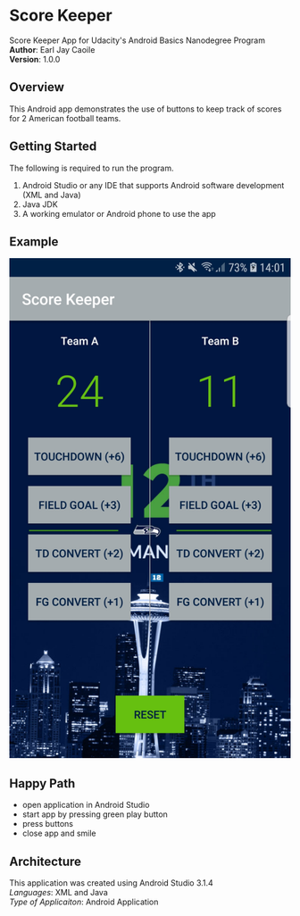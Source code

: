 # Score Keeper
Score Keeper App for Udacity's Android Basics Nanodegree Program <br />
**Author**: Earl Jay Caoile <br />
**Version**: 1.0.0

## Overview
This Android app demonstrates the use of buttons to keep track of scores for 2 American football teams.

## Getting Started
The following is required to run the program.
1. Android Studio or any IDE that supports Android software development (XML and Java)
2. Java JDK
3. A working emulator or Android phone to use the app

## Example
![Score Keeper SS](score-keeper-SS.jpg)

## Happy Path
 - open application in Android Studio
 - start app by pressing green play button
 - press buttons
 - close app and smile


## Architecture
This application was created using Android Studio 3.1.4 <br />
*Languages*: XML and Java <br />
*Type of Applicaiton*: Android Application <br />